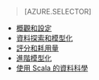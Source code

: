 > [AZURE.SELECTOR]
- [概觀和設定](../articles/machine-learning-data-science-spark-overview.md)
- [資料探索和模型化](../articles/machine-learning/machine-learning-data-science-spark-data-exploration-modeling.md)
- [評分和耗用量](../articles/machine-learning/machine-learning-data-science-spark-model-consumption.md)
- [進階模型化](../articles/machine-learning/machine-learning-data-science-spark-advanced-data-exploration-modeling.md)
- [使用 Scala 的資料科學](../articles/machine-learning/machine-learning-data-science-process-scala-walkthrough.md)

<!---HONumber=AcomDC_0803_2016-->